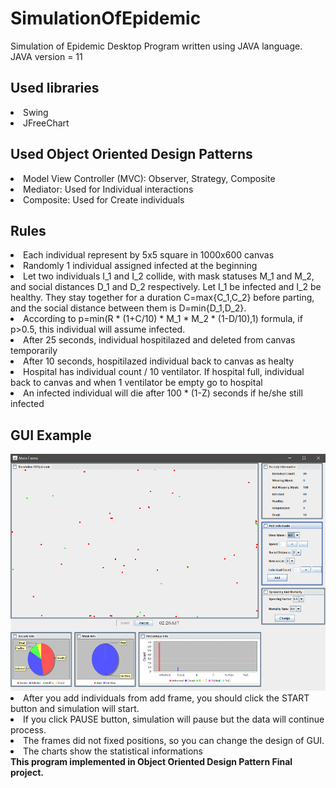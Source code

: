 # SimulationOfEpidemic
Simulation of Epidemic Desktop Program written using JAVA language. JAVA version = 11

<h2> Used libraries </h2>
<li> Swing
<li> JFreeChart

<h2> Used Object Oriented Design Patterns </h2>
<li> Model View Controller (MVC): Observer, Strategy, Composite
<li> Mediator: Used for Individual interactions
<li> Composite: Used for Create individuals

<h2> Rules </h2>
<li> Each individual represent by 5x5 square in 1000x600 canvas
<li> Randomly 1 individual assigned infected at the beginning
<li> Let two individuals I_1 and I_2 collide, with mask statuses M_1 and M_2, and social
distances D_1 and D_2 respectively. Let I_1 be infected and I_2 be healthy. They stay
together for a duration C=max{C_1,C_2} before parting, and the social distance between
them is D=min{D_1,D_2}.
<li> According to p=min(R * (1+C/10) * M_1 * M_2 * (1-D/10),1) formula, if p>0.5, this individual will assume infected.
<li> After 25 seconds, individual hospitilazed and deleted from canvas temporarily
<li> After 10 seconds, hospitilazed individual back to canvas as healty
<li> Hospital has individual count / 10 ventilator. If hospital full, individual back to canvas and when 1 ventilator be empty go to hospital
<li> An infected individual will die after 100 * (1-Z) seconds if he/she still infected
<br>

<h2>GUI Example</h2>
<img src = "https://github.com/emrekavak/SimulationOfEpidemic/blob/main/simulationOfEpidemic.png" >

<li> After you add individuals from add frame, you should click the START button and simulation will start.
<li> If you click PAUSE button, simulation will pause but the data will continue process.
<li> The frames did not fixed positions, so you can change the design of GUI.
<li> The charts show the statistical informations
<br>
<b> This program implemented in Object Oriented Design Pattern Final project.</b>
